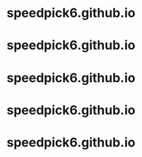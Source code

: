 #
# speedpick6.github.io
# speedpick6.github.io
# speedpick6.github.io
# speedpick6.github.io
# speedpick6.github.io
